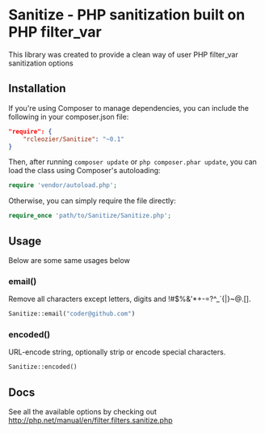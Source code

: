 # Sanitize -  PHP sanitization built on PHP filter_var

This library was created to provide a clean way of user PHP filter_var sanitization options

## Installation
If you're using Composer to manage dependencies, you can include the following in your composer.json file:

```json
"require": {
    "rcleozier/Sanitize": "~0.1"
}
```
Then, after running `composer update` or `php composer.phar update`, you can
load the class using Composer's autoloading:

```php
require 'vendor/autoload.php';
```

Otherwise, you can simply require the file directly:

```php
require_once 'path/to/Sanitize/Sanitize.php';
```


## Usage

Below are some same usages below

### email()

Remove all characters except letters, digits and !#$%&'*+-=?^_`{|}~@.[].

```php
Sanitize::email("coder@github.com")
```

### encoded()

URL-encode string, optionally strip or encode special characters.

```php
Sanitize::encoded()
```
## Docs

See all the available options by checking out 
http://php.net/manual/en/filter.filters.sanitize.php

